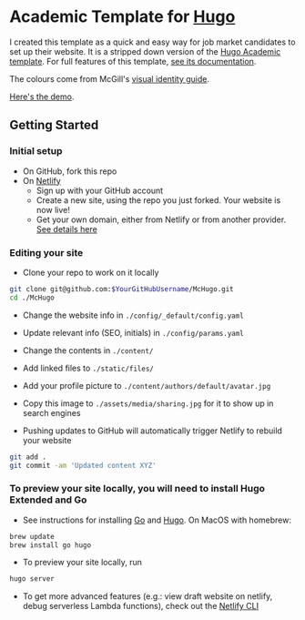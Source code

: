 
# Academic Template for [Hugo](https://github.com/gohugoio/hugo)

I created this template as a quick and easy way for job market candidates to set up their website. It is a stripped down version of the [Hugo Academic template](https://github.com/wowchemy/starter-academic). For full features of this template, [see its documentation](https://wowchemy.com/docs/).

The colours come from McGill's [visual identity guide](https://www.mcgill.ca/visual-identity/visual-identity-guide).

[Here's the demo](https://john-doe-mcgill.netlify.app/).

## Getting Started

### Initial setup
- On GitHub, fork this repo
- On [Netlify](http://netlify.com)
  - Sign up with your GitHub account
  - Create a new site, using the repo you just forked. Your website is now live!
  - Get your own domain, either from Netlify or from another provider. [See details here](https://docs.netlify.com/domains-https/custom-domains/)

### Editing your site
- Clone your repo to work on it locally
```bash
git clone git@github.com:$YourGitHubUsername/McHugo.git
cd ./McHugo
```
  - Change the website info in `./config/_default/config.yaml`
  - Update relevant info (SEO, initials) in `./config/params.yaml`
  - Change the contents in `./content/`
  - Add linked files to `./static/files/`
  - Add your profile picture to `./content/authors/default/avatar.jpg`
  - Copy this image to `./assets/media/sharing.jpg` for it to show up in search engines

- Pushing updates to GitHub will automatically trigger Netlify to rebuild your website
```bash
git add .
git commit -am 'Updated content XYZ'
```

### To preview your site locally, you will need to install Hugo Extended and Go

- See instructions for installing [Go](https://golang.org/doc/install) and [Hugo](https://gohugo.io/getting-started/installing/). On MacOS with homebrew:
```bash
brew update
brew install go hugo
```
- To preview your site locally, run
```bash
hugo server
```

- To get more advanced features (e.g.: view draft website on netlify, debug serverless Lambda functions), check out the [Netlify CLI](https://docs.netlify.com/cli/get-started/)
